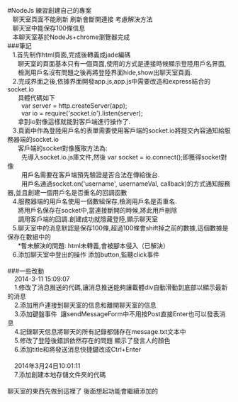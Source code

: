 #NodeJs 練習創建自己的專案<br />
&nbsp; &nbsp;聊天室頁面不能刷新 刷新會斷開連接 考慮解決方法<br />
&nbsp; &nbsp;聊天室中能保存100條信息<br />
&nbsp; &nbsp;本聊天室基於NodeJs+chrome瀏覽器完成<br />
###筆記<br />
&nbsp; &nbsp;1.首先制作html頁面,完成後轉義成jade編碼<br />
&nbsp; &nbsp; &nbsp; 聊天室的頁面基本只有一個頁面,使用的方式是連接時候顯示登陸用戶名界面,<br />
&nbsp; &nbsp; &nbsp; 檢測用戶名沒有問題之後再將登陸界面hide,show出聊天室頁面.<br />
&nbsp; &nbsp;2.完成界面之後,依據界面開發app.js,app.js中需要改造和express結合的socket.io<br />
&nbsp; &nbsp; &nbsp; 具體代碼如下<br />
&nbsp; &nbsp; &nbsp; &nbsp; var server = http.createServer(app);<br />
&nbsp; &nbsp; &nbsp; &nbsp; var io = require('socket.io').listen(server);<br />
&nbsp; &nbsp; &nbsp; 拿到io對像這樣就能對客戶端進行操作了.<br />
&nbsp; &nbsp;3.頁面中作為登陸用戶名的表單需要使用客戶端的socket.io將提交內容通知給服務器端的socket.io<br />
&nbsp; &nbsp; &nbsp; 客戶端的socket對像獲取方法為:<br />
&nbsp; &nbsp; &nbsp; &nbsp; 先導入socket.io.js庫文件,然後 var socket = io.connect();即獲得socket對像<br />
&nbsp; &nbsp; &nbsp; &nbsp; 用戶名需要在客戶端預先驗證是否合法在傳給後台.<br />
&nbsp; &nbsp; &nbsp; &nbsp; 用戶名通過socket.on('username', usernameVal, callback)的方式通知服務器,並且創建一個用戶名是否重名的回調函數<br />
&nbsp; &nbsp;4.服務器端的用戶名使用一個數組保存,檢測用戶名是否重名.<br />
&nbsp; &nbsp; &nbsp; 將用戶名保存在socket中,當連接斷開的時候,將此用戶刪除<br />
&nbsp; &nbsp; &nbsp; 調用客戶端的回調.創建成功就隱藏登陸,顯示聊天室<br />
&nbsp; &nbsp;5.聊天室中的消息默認是保存100條,超過100條會shift掉之前的數據,這個數據是保存在數組中的<br />
&nbsp; &nbsp; &nbsp; *暫未解決的問題: html未轉義,會被腳本侵入（已解決）<br />
&nbsp; &nbsp;6.添加聊天室中登出的操作 添加button,監聽click事件<br />
<br />
###一些改動<br />
&nbsp; &nbsp; 2014-3-11 15:09:07<br />
&nbsp; &nbsp; 1.修改了消息推送的代碼,讓消息推送能夠讓載體div自動滑動到底部以顯示最新的消息<br />
&nbsp; &nbsp; 2.添加用戶連接到聊天室的信息和離開聊天室的信息<br />
&nbsp; &nbsp; 3.添加鍵盤事件 &nbsp;讓sendMessageForm中不用按Post直接Enter也可以發表消息<br />
&nbsp; &nbsp; 4.記錄聊天信息將聊天的所有記錄都儲存在message.txt文本中<br />
&nbsp; &nbsp; 5.修改了登陸後錯誤依然存在的問題 顯示了發言人的顏色<br />
&nbsp; &nbsp; 6.添加title和將發送消息快捷鍵改成Ctrl+Enter<br /><br />
&nbsp; &nbsp; 2014年3月24日10:01:11<br />
&nbsp; &nbsp; 7.添加創建本地存儲文件夾的代碼<br />
<br />
聊天室的東西先做到這裡了 後面想起功能會繼續添加的

